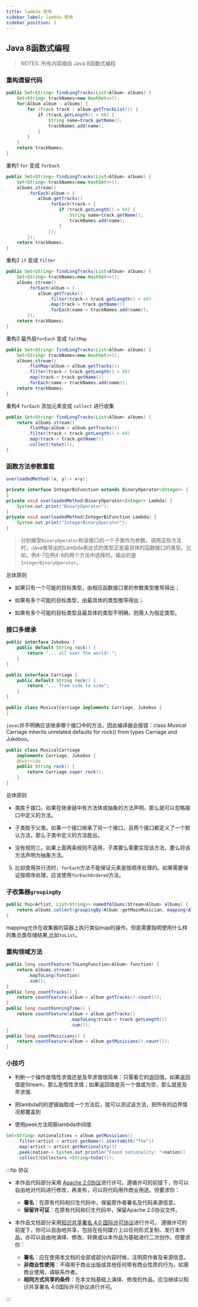 ```yaml
---
title: lambda 使用
sidebar_label: lambda 使用
sidebar_position: 1
---
```


## Java 8函数式编程

> NOTES: 所有内容摘自 Java 8函数式编程

### 重构遗留代码

```java
public Set<String> findLongTracks(List<Album> albums) {
    Set<String> trackNames=new HashSet<>();
    for(Album album : albums) {
        for (Track track : album.getTrackList()) {
            if (track.getLength() > 60) {
                String name=track.getName();
                trackNames.add(name);
            }
        }
    }
    return trackNames;
}
```

重构1 `for` 变成 `forEach`

```java
public Set<String> findLongTracks(List<Album> albums) {
    Set<String> trackNames=new HashSet<>();
    albums.stream()
        .forEach(album-> {
            album.getTracks()
                .forEach(track-> {
                    if (track.getLength() > 60) {
                        String name=track.getName();
                        trackNames.add(name);
                    }
                });
        });
    return trackNames;
}
```

重构2 `if` 变成 `filter`

```java
public Set<String> findLongTracks(List<Album> albums) {
    Set<String> trackNames=new HashSet<>();
    albums.stream()
        .forEach(album-> {
            album.getTracks()
                .filter(track-> track.getLength() > 60)
                .map(track-> track.getName())
                .forEach(name-> trackNames.add(name));
        });
    return trackNames;
}
```

重构3 最外层`forEach` 变成 `faltMap`

```java
public Set<String> findLongTracks(List<Album> albums) {
    Set<String> trackNames=new HashSet<>();
    albums.stream()
        .flatMap(album-> album.getTracks())
        .filter(track-> track.getLength() > 60)
        .map(track-> track.getName())
        .forEach(name-> trackNames.add(name));
    return trackNames;
}
```

重构4 `forEach` 添加元素变成 `collect` 进行收集

```java
public Set<String> findLongTracks(List<Album> albums) {
    return albums.stream()
        .flatMap(album-> album.getTracks())
        .filter(track-> track.getLength() > 60)
        .map(track-> track.getName())
        .collect(toSet());
}
```

### 函数方法参数重载

```java
overloadedMethod((x, y)-> x+y);

private interface IntegerBiFunction extends BinaryOperator<Integer> {
}
private void overloadedMethod(BinaryOperator<Integer> Lambda) {
    System.out.print("BinaryOperator");
}
private void overloadedMethod(IntegerBiFunction Lambda) {
    System.out.print("IntegerBinaryOperator");
}
```

> 分别接受`BinaryOperator`和该接口的一个子类作为参数。调用这些方法时，Java推导出的Lambda表达式的类型正是最具体的函数接口的类型。比如，例4-7在例4-8的两个方法中选择时，输出的是`IntegerBinaryOperator`。

总体原则

- 如果只有一个可能的目标类型，由相应函数接口里的参数类型推导得出；

- 如果有多个可能的目标类型，由最具体的类型推导得出；

- 如果有多个可能的目标类型且最具体的类型不明确，则需人为指定类型。

### 接口多继承

```java 
public interface Jukebox {
    public default String rock() {
        return "... all over the world! ";
    }
}

public interface Carriage {
    public default String rock() {
        return "... from side to side";
    }
}

public class MusicalCarriage implements Carriage, Jukebox {
}
```

`javac`并不明确应该继承哪个接口中的方法，因此编译器会报错：class Musical Carriage inherits unrelated defaults for rock() from types Carriage and Jukebox。

```java
public class MusicalCarriage
    implements Carriage, Jukebox {
    @Override
    public String rock() {
        return Carriage.super.rock();
    }
}
```

总体原则

- 类胜于接口。如果在继承链中有方法体或抽象的方法声明，那么就可以忽略接口中定义的方法。

- 子类胜于父类。如果一个接口继承了另一个接口，且两个接口都定义了一个默认方法，那么子类中定义的方法胜出。

- 没有规则三。如果上面两条规则不适用，子类要么需要实现该方法，要么将该方法声明为抽象方法。

5. 比如使用并行流时，`forEach`方法不能保证元素是按顺序处理的。如果需要保证按顺序处理，应该使用`forEachOrdered`方法。

### 子收集器`groupingBy`

```java
public Map<Artist, List<String>> nameOfAlbums(Stream<Album> albums) {
    return albums.collect(groupingBy(Album::getMainMusician, mapping(Album::getName, toList())));
}
```

mapping允许在收集器的容器上执行类似map的操作。但是需要指明使用什么样的集合类存储结果,比如`toList`。

### 重构领域方法

```java
public long countFeature(ToLongFunction<Album> function) {
    return albums.stream()
        .mapToLong(function)
        .sum();
}
public long countTracks() {
    return countFeature(album-> album.getTracks().count());
}
public long countRunningTime() {
    return countFeature(album-> album.getTracks()
                        .mapToLong(track-> track.getLength())
                        .sum());
}
public long countMusicians() {
    return countFeature(album-> album.getMusicians().count());
}
```

### 小技巧

- 判断一个操作是惰性求值还是及早求值很简单：只需看它的返回值。如果返回值是Stream，那么是惰性求值；如果返回值是另一个值或为空，那么就是及早求值.

- 把lambda的的逻辑抽取成一个方法后，就可以测试该方法，把所有的边界情况都覆盖到

- 使用peek方法观察lambda中间值

```java
Set<String> nationalities = album.getMusicians()
    .filter(artist-> artist.getName().startsWith("The"))
    .map(artist-> artist.getNationality())
    .peek(nation-> System.out.println("Found nationality: "+nation))
    .collect(Collectors.<String>toSet());
```


:::tip 协议

- 本作品代码部分采用 [Apache 2.0协议](https://www.apache.org/licenses/LICENSE-2.0)进行许可。遵循许可的前提下，你可以自由地对代码进行修改，再发布，可以将代码用作商业用途。但要求你：
  - **署名**：在原有代码和衍生代码中，保留原作者署名及代码来源信息。
  - **保留许可证**：在原有代码和衍生代码中，保留Apache 2.0协议文件。

- 本作品文档部分采用[知识共享署名 4.0 国际许可协议](http://creativecommons.org/licenses/by/4.0/)进行许可。 遵循许可的前提下，你可以自由地共享，包括在任何媒介上以任何形式复制、发行本作品，亦可以自由地演绎、修改、转换或以本作品为基础进行二次创作。但要求你：
  - **署名**：应在使用本文档的全部或部分内容时候，注明原作者及来源信息。
  - **非商业性使用**：不得用于商业出版或其他任何带有商业性质的行为。如需商业使用，请联系作者。
  - **相同方式共享的条件**：在本文档基础上演绎、修改的作品，应当继续以知识共享署名 4.0国际许可协议进行许可。

:::